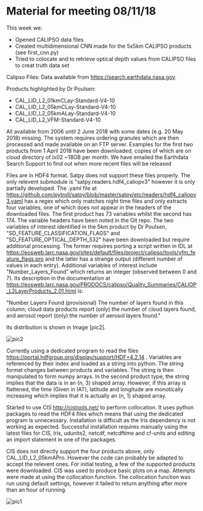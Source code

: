 # Material for meeting 08/11/18

This week we:
* Opened CALIPSO data files
* Created multidimensional CNN made for the 5x5km CALIPSO products (see first_cnn.py) 
* Tried to colocate and to retrieve optical depth values from CALIPSO files to creat truth data set 

Calipso Files:
Data available from https://search.earthdata.nasa.gov.

Products highlighted by Dr Poulsen:

* CAL_LID_L2_01kmCLay-Standard-V4-10
* CAL_LID_L2_05kmCLay-Standard-V4-10
* CAL_LID_L2_05kmALay-Standard-V4-10
* CAL_LID_L2_VFM-Standard-V4-10

All available from 2006 until 2 June 2018 with some dates (e.g. 20 May 2018) missing. The system requires ordering granules which are then processed and made available on an FTP server. Examples for the first two products from 1 April 2018 have been downloaded, copies of which are on cloud directory of lx02 ~18GB per month. We have emailed the Earthdata Search Support to find out when more recent files will be released

Files are in HDF4 format. Satpy does not support these files properly. The only relevent submodule is "satpy.readers.hdf4_caliopv3" however it is only partially developed. The .yaml file at https://github.com/pytroll/satpy/blob/master/satpy/etc/readers/hdf4_caliopv3.yaml has a regex which only matches night time files and only extracts four variables, one of which does not appear in the headers of the downloaded files. The first product has 73 variables whilst the second has 174. The variable headers have been noted in the Git repo. The two variables of interest identified in the 5km product by Dr Poulsen, "SD_FEATURE_CLASSIFICATION_FLAGS" and "SD_FEATURE_OPTICAL_DEPTH_532" have been downloaded but require additional processing. The former requires porting a script written in IDL at https://eosweb.larc.nasa.gov/sites/default/files/project/calipso/tools/vfm_feature_flags.pro and the latter has a strange output (different number of values in each entry). Additional variables of interest include "Number_Layers_Found" which returns an integer (observed between 0 and 7). Its description in the documentation at https://eosweb.larc.nasa.gov/PRODOCS/calipso/Quality_Summaries/CALIOP_L2LayerProducts_2.01.html is:

"Number Layers Found (provisional)
The number of layers found in this column; cloud data products report (only) the number of cloud layers found, and aerosol report
(only) the number of aerosol layers found."

Its distribution is shown in Image [pic2].

![pic2](https://imperiallondon-my.sharepoint.com/personal/kt2015_ic_ac_uk/Documents/Images/NumLayers.png)

Currently using a dedicated program to read the files https://portal.hdfgroup.org/display/support/HDF+4.2.14 . Variables are referenced by their index and loaded as a string into python. The string format changes between products and variables. The string is then manipulated to form numpy arrays. In the second product type, the string implies that the data is in an (n, 3) shaped array. However, if this array is flattened, the time (Given in IAT), latitude and longitude are monotically increasing which implies that it is actually an (n, 1) shaped array.

Started to use CIS http://cistools.net/ to perform collocation. It uses python packages to read the HDF4 files which means that using the dedicated program is unnecessary. Installation is difficult as the Iris dependency is not working as expected. Successful installation requires manually using the latest files for CIS, Iris, udunits2, netcdf, netcdftime and cf-units and editing an import statement in one of the packages. 

CIS does not directly support the four products above, only CAL_LID_L2_05kmAPro. However the code can probably be adapted to accept the relevent ones. For initial testing, a few of the supported products were downloaded. CIS was used to produce basic plots on a map. Attempts were made at using the collocation function. The collocation function was run using default settings, however it failed to return anything after more than an hour of running.

![pic1](https://imperiallondon-my.sharepoint.com/personal/kt2015_ic_ac_uk/Documents/Images/CISOUT1.png)
